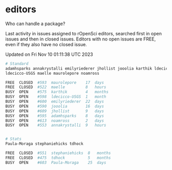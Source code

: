 # editors

Who can handle a package?

Last activity in issues assigned to rOpenSci editors, searched first in open
issues and then in closed issues. Editors with no open issues are FREE, even if
they also have no closed issue.


Updated on Fri Nov 10 01:11:38 UTC 2023

```bash
# Standard
adamhsparks annakrystalli emilyriederer jhollist jooolia karthik ldecicco
ldecicco-USGS maelle maurolepore noamross

FREE  CLOSED  #593  maurolepore    17  days
FREE  CLOSED  #522  maelle         8   hours
BUSY  OPEN    #575  karthik        4   months
BUSY  OPEN    #598  ldecicco-USGS  1   month
BUSY  OPEN    #600  emilyriederer  22  days
BUSY  OPEN    #590  jooolia        16  days
BUSY  OPEN    #609  jhollist       9   days
BUSY  OPEN    #595  adamhsparks    8   days
BUSY  OPEN    #613  noamross       2   days
BUSY  OPEN    #553  annakrystalli  9   hours


# Stats
Paula-Moraga stephaniehicks tdhock

FREE  CLOSED  #551  stephaniehicks  8   months
FREE  CLOSED  #475  tdhock          5   months
BUSY  OPEN    #603  Paula-Moraga    25  days
```
